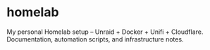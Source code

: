 # homelab
My personal Homelab setup – Unraid + Docker + Unifi + Cloudflare.   Documentation, automation scripts, and infrastructure notes.
